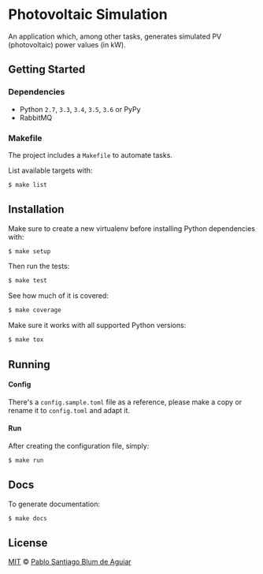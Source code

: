# Photovoltaic Simulation

An application which, among other tasks, generates simulated PV (photovoltaic)
power values (in kW).

## Getting Started

### Dependencies

- Python `2.7`, `3.3`, `3.4`, `3.5`, `3.6` or PyPy
- RabbitMQ

### Makefile

The project includes a `Makefile` to automate tasks.

List available targets with:

```bash
$ make list
```

## Installation

Make sure to create a new virtualenv before installing Python dependencies with:

```bash
$ make setup
```

Then run the tests:

```bash
$ make test
```

See how much of it is covered:

```bash
$ make coverage
```

Make sure it works with all supported Python versions:

```bash
$ make tox
```

## Running

#### Config

There's a `config.sample.toml` file as a reference, please make a copy or rename
it to `config.toml` and adapt it.

#### Run

After creating the configuration file, simply:

```bash
$ make run
```

## Docs

To generate documentation:

```bash
$ make docs
```

## License

[MIT][mit] © [Pablo Santiago Blum de Aguiar][author]

[mit]:             http://opensource.org/licenses/MIT
[author]:          https://github.com/scorphus
